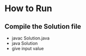 # How to Run 
## Compile the Solution file 
* javac Solution.java 
* java Solution
* give input value
